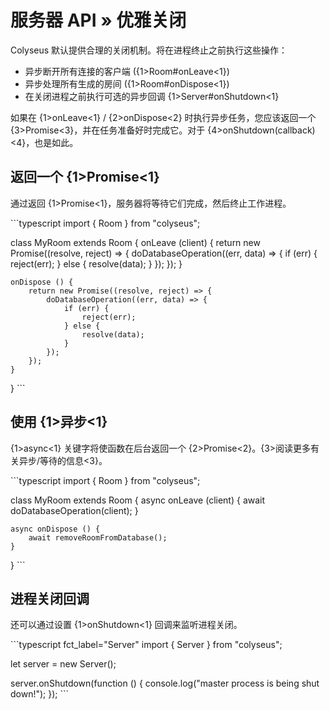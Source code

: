 # 服务器 API » 优雅关闭

Colyseus 默认提供合理的关闭机制。将在进程终止之前执行这些操作：

- 异步断开所有连接的客户端 ({1>Room#onLeave<1})
- 异步处理所有生成的房间 ({1>Room#onDispose<1})
- 在关闭进程之前执行可选的异步回调 {1>Server#onShutdown<1}

如果在 {1>onLeave<1} / {2>onDispose<2} 时执行异步任务，您应该返回一个 {3>Promise<3}，并在任务准备好时完成它。对于 {4>onShutdown(callback)<4}，也是如此。


## 返回一个 {1>Promise<1}

通过返回 {1>Promise<1}，服务器将等待它们完成，然后终止工作进程。

\`\`\`typescript import { Room } from "colyseus";

class MyRoom extends Room { onLeave (client) { return new Promise((resolve, reject) => { doDatabaseOperation((err, data) => { if (err) { reject(err); } else { resolve(data); } }); }); }

    onDispose () {
        return new Promise((resolve, reject) => {
            doDatabaseOperation((err, data) => {
                if (err) {
                    reject(err);
                } else {
                    resolve(data);
                }
            });
        });
    }
} \`\`\`

## 使用 {1>异步<1}

{1>async<1} 关键字将使函数在后台返回一个 {2>Promise<2}。{3>阅读更多有关异步/等待的信息<3}。

\`\`\`typescript import { Room } from "colyseus";

class MyRoom extends Room { async onLeave (client) { await doDatabaseOperation(client); }

    async onDispose () {
        await removeRoomFromDatabase();
    }
} \`\`\`

## 进程关闭回调

还可以通过设置 {1>onShutdown<1} 回调来监听进程关闭。

\`\`\`typescript fct\_label="Server" import { Server } from "colyseus";

let server = new Server();

server.onShutdown(function () { console.log("master process is being shut down!"); }); \`\`\`
